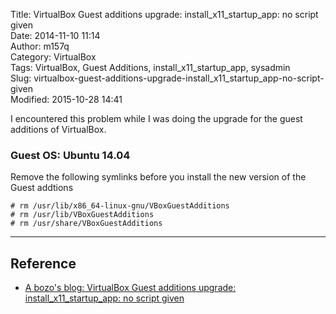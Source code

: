 Title: VirtualBox Guest additions upgrade: install_x11_startup_app: no script given  
Date: 2014-11-10 11:14  
Author: m157q  
Category: VirtualBox  
Tags: VirtualBox, Guest Additions, install_x11_startup_app, sysadmin  
Slug: virtualbox-guest-additions-upgrade-install_x11_startup_app-no-script-given  
Modified: 2015-10-28 14:41  
  
  
I encountered this problem while I was doing the upgrade for the guest additions of VirtualBox.  
  
### Guest OS: Ubuntu 14.04  
  
Remove the following symlinks before you install the new version of the Guest addtions  
  
`# rm /usr/lib/x86_64-linux-gnu/VBoxGuestAdditions`  
`# rm /usr/lib/VBoxGuestAdditions`  
`# rm /usr/share/VBoxGuestAdditions`  
  
---  
  
## Reference  
  
+ [A bozo's blog: VirtualBox Guest additions upgrade: install_x11_startup_app: no script given](http://gallinar.blogspot.tw/2012/07/virtualbox-guest-additions-upgrade.html)  
